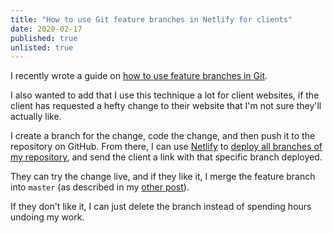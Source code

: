 ```yaml
---
title: "How to use Git feature branches in Netlify for clients"
date: 2020-02-17
published: true
unlisted: true
---
```


I recently wrote a guide on [how to use feature branches in Git](/feature-branches).

I also wanted to add that I use this technique a lot for client websites, if the client has requested a hefty change to their website that I'm not sure they'll actually like.

I create a branch for the change, code the change, and then push it to the repository on GitHub. From there, I can use [Netlify](https://netlify.com) to [deploy all branches of my repository](https://docs.netlify.com/site-deploys/overview/#branch-deploy-controls), and send the client a link with that specific branch deployed.

They can try the change live, and if they like it, I merge the feature branch into `master` (as described in my [other post](/feature-branches)).

If they don't like it, I can just delete the branch instead of spending hours undoing my work.
